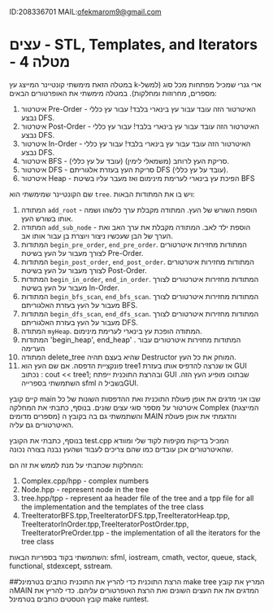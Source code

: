ID:208336701
MAIL:ofekmarom9@gmail.com
# עצים - STL, Templates, and Iterators - מטלה 4
במטלה הזאת מימשתי קונטיינר המייצג עץ k-ארי גנרי שמכיל מפתחות מכל סוג (למשל מספרים, מחרוזות ומחלקות). 
במטלה מימשתי את האופרטורים הבאים:
1. איטרטור Pre-Order - האיטרטור הזה עובד עבור עץ בינארי בלבד! עבור עץ כללי נבצע DFS.
2. איטרטור Post-Order - האיטרטור הזה עובד עבור עץ בינארי בלבד! עבור עץ כללי נבצע DFS.
3. איטרטור In-Order  - האיטרטור הזה עובד עבור עץ בינארי בלבד! עבור עץ כללי נבצע DFS.
5. איטרטור BFS - סריקת העץ לרוחב (משמאלי לימין) (עובד על עץ כללי).
6. איטרטור DFS - סריקת העץ בעזרת אלגוריתם DFS (עובד על עץ כללי).
7. איטרטור Heap - הפיכת עץ בינארי לערימת מינימום ואז מעבר עליו בשיטת BFS

שם הקונטיינר שמימשתי הוא `tree`. ויש בו את המתודות הבאות:
1. המתודה `add_root` - הוספת השורש של העץ. המתודה מקבלת ערך כלשהו ושמה אותו בשורש העץ.
2. המתודה `add_sub_node` - הוספת ילד לאב. המתודה מקבלת את ערך האב ואת הערך של הבן שעכשיו ניצור ויוצרת בן עבור אותו אב.
3. המתודות `begin_pre_order`, `end_pre_order`. המתודות מחזירות איטרטורים לצורך מעבור על העץ בשיטת Pre-Order.
4. המתודות `begin_post_order`, `end_post_order`. המתודות מחזירות איטרטורים לצורך מעבור על העץ בשיטת Post-Order.
5. המתודות `begin_in_order`, `end_in_order`. המתודות מחזירות איטרטורים לצורך מעבור על העץ בשיטת In-Order.
6. המתודות `begin_bfs_scan`, `end_bfs_scan`. המתודות מחזירות איטרטורים לצורך מעבור על העץ בעזרת האלגוריתם BFS.
7. המתודות `begin_dfs_scan`, `end_dfs_scan`. המתודות מחזירות איטרטורים לצורך מעבור על העץ בעזרת האלגוריתם DFS.
8. המתודה `myHeap`. המתודה הופכת עץ בינארי לערימת מינימום.
9. המתודות 'begin_heap', end_heap' . המתודות מחזירות איטרטורים עבור הערימה
10. המתודה delete_tree שהיא בעצם תהיה Destructor המוחק את כל העץ.
11. פונקציית הדפסה. אם שם העץ הוא tree1 אז שנרצה להדפיס אותו בעזרת GUI נכתוב :
cout << tree1;
ובהרצת התוכנית ייפתח GUI שבתוכו מופיע העץ הזה.
השתמשתי בספרייה sfml בשביל הGUI. 

קיים קובץ main שבו אני מדגים את אופן פעולת התוכנית ואת ההדפסות השונות של כל איטרטור על מספר סוגי עצים שונים.
בנוסף, כתבתי את המחלקה Complex (המייצגת מספרים מדומים) והשתמשתי גם בה בקובץ ה MAIN והדגמתי את אופן פעולת האיטרטורים גם עליה.

בנוסף, כתבתי את הקובץ test.cpp המכיל בדיקות מקיפות לקוד שלי ומוודא שהאיטרטורים אכן עובדים כמו שהם צריכים לעבוד ושהעץ נבנה בצורה נכונה.

המחלקות שכתבתי על מנת לממש את זה הם: 
1. Complex.cpp/hpp - complex numbers
2. Node.hpp - represent node in the tree
3. tree.hpp/tpp - represent aa header file of the tree and a tpp file for all the implementation and the templates of the tree class
4. TreeIteratorBFS.tpp,TreeIteratorDFS.tpp,TreeIteratorHeap.tpp,
TreeIteratorInOrder.tpp,TreeIteratorPostOrder.tpp,
TreeIteratorPreOrder.tpp   - the implementation of all the iterators for the tree class

השתמשתי בקוד בספריות הבאות:
sfml, iostream, cmath, vector, queue, stack, functional, stdexcept, sstream.


##הרצת התוכנית 
כדי להריץ את התוכנית כותבים בטרמינל make tree המריץ את קובץ הMAIN המדגים את את העצים השונים ואת הרצת האופרטורים עליהם.
כדי להריץ את קובץ הטסטים כותבים בטרמינל make runtest.

   
